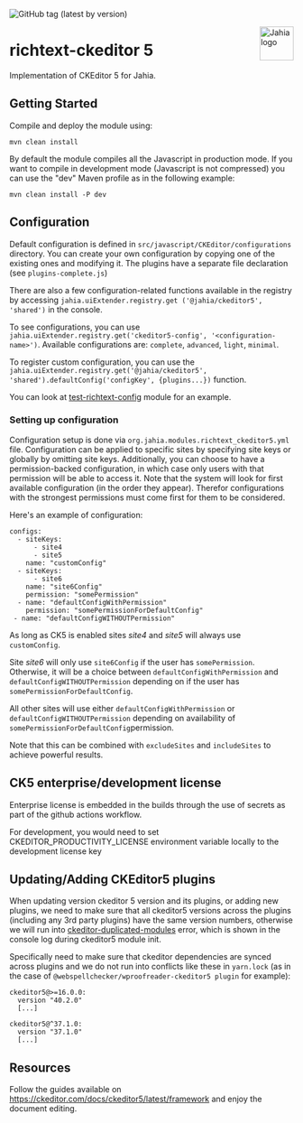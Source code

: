 ![GitHub tag (latest by version)](https://img.shields.io/github/v/tag/Jahia/richtext-ckeditor5?sort=semver)

<a href="https://www.jahia.com/">
    <img src="https://www.jahia.com/modules/jahiacom-templates/images/jahia-3x.png" alt="Jahia logo" title="Jahia" align="right" height="60" />
</a>

# richtext-ckeditor 5

Implementation of CKEditor 5 for Jahia.

## Getting Started

Compile and deploy the module using:

    mvn clean install

By default the module compiles all the Javascript in production mode. If you want to compile in development mode
(Javascript is not compressed) you can use the "dev" Maven
profile as in the following example:

    mvn clean install -P dev 

## Configuration

Default configuration is defined in `src/javascript/CKEditor/configurations` directory. You can create your own configuration by copying one of the existing ones and modifying it. The plugins have a separate file declaration (see `plugins-complete.js`)

There are also a few configuration-related functions available in the registry by accessing `jahia.uiExtender.registry.get
('@jahia/ckeditor5', 'shared')` in the console.

To see configurations, you can use `jahia.uiExtender.registry.get('ckeditor5-config', '<configuration-name>')`. Available configurations are: `complete`, `advanced`, `light`, `minimal`.

To register custom configuration, you can use the `jahia.uiExtender.registry.get('@jahia/ckeditor5', 'shared').defaultConfig('configKey', {plugins...})` function.

You can look at [test-richtext-config](https://github.com/Jahia/test-ckeditor5-config) module for an example.

### Setting up configuration

Configuration setup is done via `org.jahia.modules.richtext_ckeditor5.yml` file. Configuration can be applied to specific sites by specifying 
site keys or globally by omitting site keys. Additionally, you can choose to have a permission-backed configuration, in which case only users with that permission 
will be able to access it. Note that the system will look for first available configuration (in the order they appear). Therefor configurations with the strongest permissions must come first for them to be considered.

Here's an example of configuration:

```
configs:
  - siteKeys:
      - site4
      - site5
    name: "customConfig"
  - siteKeys:
      - site6
    name: "site6Config"
    permission: "somePermission"
  - name: "defaultConfigWithPermission"
    permission: "somePermissionForDefaultConfig"  
 - name: "defaultConfigWITHOUTPermission"
```
As long as CK5 is enabled sites _site4_ and _site5_ will always use `customConfig`.

Site _site6_ will only use `site6Config` if the user has `somePermission`. Otherwise, it will be a choice between `defaultConfigWithPermission` and `defaultConfigWITHOUTPermission` 
depending on if the user has `somePermissionForDefaultConfig`.

All other sites will use either `defaultConfigWithPermission` or `defaultConfigWITHOUTPermission` depending on availability of `somePermissionForDefaultConfig`permission.

Note that this can be combined with `excludeSites` and `includeSites` to achieve powerful results.

## CK5 enterprise/development license

Enterprise license is embedded in the builds through the use of secrets as part of the github actions workflow. 

For development, you would need to set CKEDITOR_PRODUCTIVITY_LICENSE environment variable locally to the development license key 


## Updating/Adding CKEditor5 plugins

When updating version ckeditor 5 version and its plugins, or adding new plugins, we need to make sure that all ckeditor5 versions across the plugins (including any 3rd party plugins) have the same version numbers, otherwise we will run into [ckeditor-duplicated-modules](https://support.ckeditor.com/hc/en-us/articles/10515221487388-How-can-I-fix-the-duplicated-modules-error-in-CKEditor-5) error, which is shown in the console log during ckeditor5 module init.

Specifically need to make sure that ckeditor dependencies are synced across plugins and we do not run into conflicts like these in `yarn.lock` (as in the case of `@webspellchecker/wproofreader-ckeditor5 plugin` for example):

```
ckeditor5@>=16.0.0:
  version "40.2.0"
  [...]

ckeditor5@^37.1.0:
  version "37.1.0"
  [...]
```

## Resources

Follow the guides available on https://ckeditor.com/docs/ckeditor5/latest/framework and enjoy the document editing.
